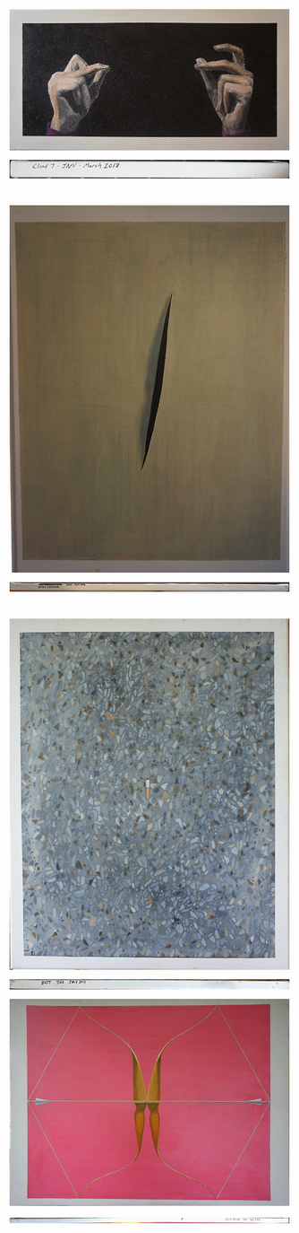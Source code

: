 <p align="center">
<a href="fullPics/cloud7.JPG"> <img src="thumbs/cloud7.gif"> </a>
</p>
<p align="center">
<img src="thumbs/cloud7Text.gif">
</p>
<p> <br /> </p>
<p align="center">
<a href="fullPics/fontana.JPG"> <img src="thumbs/fontana.gif"> </a>
</p>
<p align="center">
<img src="thumbs/fontanaText.gif">
</p>
<p> <br /> </p>
<p align="center">
<a href="fullPics/butt.JPG"> <img src="thumbs/butt.gif"> </a>
</p>
<p align="center">
<img src="thumbs/buttText.gif">
</p>

<p align="center">
<a href="fullPics/trickArrow.JPG"> <img src="thumbs/trickArrow.gif"> </a>
</p>

<p align="center">
<img src="thumbs/trickArrowText.gif">
</p>
